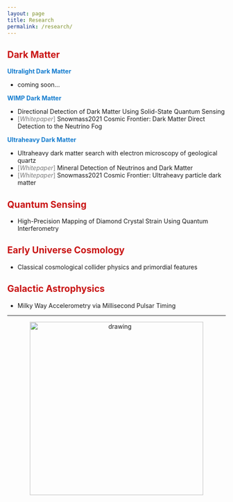 ```yaml
---
layout: page
title: Research
permalink: /research/
---
```


## <font color="#c91313">Dark Matter</font>
**<font color="#137ccf">Ultralight Dark Matter</font>**
* coming soon...

**<font color="#137ccf">WIMP Dark Matter</font>**
* Directional Detection of Dark Matter Using Solid-State Quantum Sensing
* <font color="#7a7a7a">[*Whitepaper*]</font> Snowmass2021 Cosmic Frontier: Dark Matter Direct Detection to the Neutrino Fog 

**<font color="#137ccf">Ultraheavy Dark Matter</font>**
* Ultraheavy dark matter search with electron microscopy of geological quartz
* <font color="#7a7a7a">[*Whitepaper*]</font>  Mineral Detection of Neutrinos and Dark Matter
* <font color="#7a7a7a">[*Whitepaper*]</font>  Snowmass2021 Cosmic Frontier: Ultraheavy particle dark matter




## <font color="#c91313">Quantum Sensing</font>
* High-Precision Mapping of Diamond Crystal Strain Using Quantum Interferometry

## <font color="#c91313">Early Universe Cosmology</font> 
* Classical cosmological collider physics and primordial features

## <font color="#c91313">Galactic Astrophysics</font> 
* Milky Way Accelerometry via Millisecond Pulsar Timing

***

<center>
<img src="/assets/img/underconstruction.jpg" alt="drawing" width="400"/>
 </center>

<!-- This is the base Jekyll theme. You can find out more info about customizing your Jekyll theme, as well as basic Jekyll usage documentation at [jekyllrb.com](https://jekyllrb.com/)

You can find the source code for Minima at GitHub:
[jekyll][jekyll-organization] /
[minima](https://github.com/jekyll/minima)

You can find the source code for Jekyll at GitHub:
[jekyll][jekyll-organization] /
[jekyll](https://github.com/jekyll/jekyll)


[jekyll-organization]: https://github.com/jekyll -->
